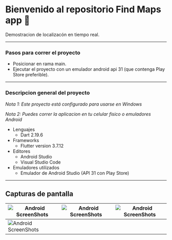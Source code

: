 
# Bienvenido al repositorio Find Maps app 📱

Demostracion de localizacón en tiempo real.




------------


### Pasos para correr el proyecto

- Posicionar en rama main.
- Ejecutar el proyecto con un emulador android api 31 (que contenga Play Store preferible).

------------

### Descripcion general del proyecto 
*Nota 1: Este proyecto  está configurado para usarse en Windows*

*Nota 2:  Puedes correr la aplicacion en tu celular fisico o emuladores Android*

- Lenguajes
	- Dart 2.19.6
 - Frameworks
   	- Flutter version 3.7.12
- Editores
	 - Android Studio
     - Visual Studio Code
- Emuladores utilizados
	- Emulador de Android Studio (API 31 con Play Store)

------------
## Capturas de pantalla

|  ![Android ScreenShots](screenshots/zgif.com-gif-maker(1).gif)   | ![Android ScreenShots](screenshots/zgif.com-gif-maker(2).gif) |   ![Android ScreenShots](screenshots/zgif.com-gif-maker(3).gif)| 
|               ------------                                     | ------------ 		 				  |       ------------      |
|  ![Android ScreenShots](screenshots/zgif.com-gif-maker(4).gif) 
